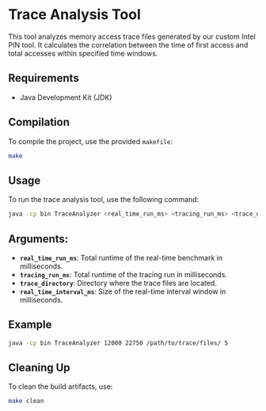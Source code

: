 # Trace Analysis Tool

This tool analyzes memory access trace files generated by our custom Intel PIN tool.
It calculates the correlation between the time of first access and total accesses within specified time windows.

## Requirements

- Java Development Kit (JDK)

## Compilation

To compile the project, use the provided `makefile`:

```bash
make
```

## Usage

To run the trace analysis tool, use the following command:

```bash
java -cp bin TraceAnalyzer <real_time_run_ms> <tracing_run_ms> <trace_directory> <real_time_interval_ms>
```

## Arguments:

 - **`real_time_run_ms`**: Total runtime of the real-time benchmark in milliseconds.
 - **`tracing_run_ms`**: Total runtime of the tracing run in milliseconds.
 - **`trace_directory`**: Directory where the trace files are located.
 - **`real_time_interval_ms`**: Size of the real-time interval window in milliseconds.

## Example

```bash
java -cp bin TraceAnalyzer 12000 22750 /path/to/trace/files/ 5
```

## Cleaning Up

To clean the build artifacts, use:

```bash
make clean
```

